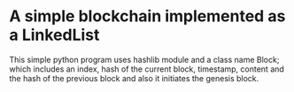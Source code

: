 # A simple blockchain implemented as a LinkedList
This simple python program uses hashlib module and a class name Block; which includes an index, hash of the current block, timestamp, content and the hash of the previous block and also it initiates the genesis block.
